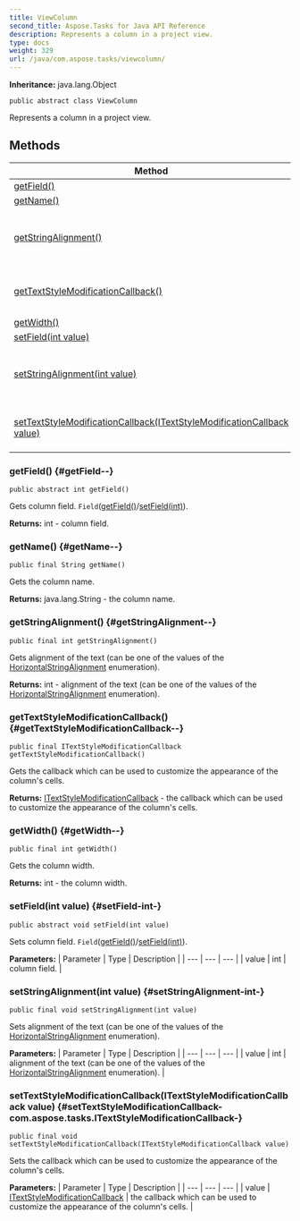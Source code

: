 ```yaml
---
title: ViewColumn
second_title: Aspose.Tasks for Java API Reference
description: Represents a column in a project view.
type: docs
weight: 329
url: /java/com.aspose.tasks/viewcolumn/
---
```


**Inheritance:**
java.lang.Object
```
public abstract class ViewColumn
```

Represents a column in a project view.
## Methods

| Method | Description |
| --- | --- |
| [getField()](#getField--) | Gets column field. |
| [getName()](#getName--) | Gets the column name. |
| [getStringAlignment()](#getStringAlignment--) | Gets alignment of the text (can be one of the values of the [HorizontalStringAlignment](../../com.aspose.tasks/horizontalstringalignment) enumeration). |
| [getTextStyleModificationCallback()](#getTextStyleModificationCallback--) | Gets the callback which can be used to customize the appearance of the column's cells. |
| [getWidth()](#getWidth--) | Gets the column width. |
| [setField(int value)](#setField-int-) | Sets column field. |
| [setStringAlignment(int value)](#setStringAlignment-int-) | Sets alignment of the text (can be one of the values of the [HorizontalStringAlignment](../../com.aspose.tasks/horizontalstringalignment) enumeration). |
| [setTextStyleModificationCallback(ITextStyleModificationCallback value)](#setTextStyleModificationCallback-com.aspose.tasks.ITextStyleModificationCallback-) | Sets the callback which can be used to customize the appearance of the column's cells. |
### getField() {#getField--}
```
public abstract int getField()
```


Gets column field. `Field`([getField()](../../com.aspose.tasks/viewcolumn\#getField--)/[setField(int)](../../com.aspose.tasks/viewcolumn\#setField-int-)).

**Returns:**
int - column field.
### getName() {#getName--}
```
public final String getName()
```


Gets the column name.

**Returns:**
java.lang.String - the column name.
### getStringAlignment() {#getStringAlignment--}
```
public final int getStringAlignment()
```


Gets alignment of the text (can be one of the values of the [HorizontalStringAlignment](../../com.aspose.tasks/horizontalstringalignment) enumeration).

**Returns:**
int - alignment of the text (can be one of the values of the [HorizontalStringAlignment](../../com.aspose.tasks/horizontalstringalignment) enumeration).
### getTextStyleModificationCallback() {#getTextStyleModificationCallback--}
```
public final ITextStyleModificationCallback getTextStyleModificationCallback()
```


Gets the callback which can be used to customize the appearance of the column's cells.

**Returns:**
[ITextStyleModificationCallback](../../com.aspose.tasks/itextstylemodificationcallback) - the callback which can be used to customize the appearance of the column's cells.
### getWidth() {#getWidth--}
```
public final int getWidth()
```


Gets the column width.

**Returns:**
int - the column width.
### setField(int value) {#setField-int-}
```
public abstract void setField(int value)
```


Sets column field. `Field`([getField()](../../com.aspose.tasks/viewcolumn\#getField--)/[setField(int)](../../com.aspose.tasks/viewcolumn\#setField-int-)).

**Parameters:**
| Parameter | Type | Description |
| --- | --- | --- |
| value | int | column field. |

### setStringAlignment(int value) {#setStringAlignment-int-}
```
public final void setStringAlignment(int value)
```


Sets alignment of the text (can be one of the values of the [HorizontalStringAlignment](../../com.aspose.tasks/horizontalstringalignment) enumeration).

**Parameters:**
| Parameter | Type | Description |
| --- | --- | --- |
| value | int | alignment of the text (can be one of the values of the [HorizontalStringAlignment](../../com.aspose.tasks/horizontalstringalignment) enumeration). |

### setTextStyleModificationCallback(ITextStyleModificationCallback value) {#setTextStyleModificationCallback-com.aspose.tasks.ITextStyleModificationCallback-}
```
public final void setTextStyleModificationCallback(ITextStyleModificationCallback value)
```


Sets the callback which can be used to customize the appearance of the column's cells.

**Parameters:**
| Parameter | Type | Description |
| --- | --- | --- |
| value | [ITextStyleModificationCallback](../../com.aspose.tasks/itextstylemodificationcallback) | the callback which can be used to customize the appearance of the column's cells. |

